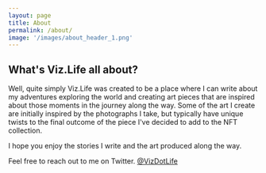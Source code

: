 ```yaml
---
layout: page
title: About
permalink: /about/
image: '/images/about_header_1.png'
---
```


## What's Viz.Life all about?
Well, quite simply Viz.Life was created to be a place where I can write about my adventures exploring the world and creating art pieces that are inspired about those moments in the journey along the way. Some of the art I create are initially inspired by the photographs I take, but typically have unique twists to the final outcome of the piece I've decided to add to the NFT collection. 

I hope you enjoy the stories I write and the art produced along the way.  

Feel free to reach out to me on Twitter. [@VizDotLife](https://twitter.com/vizdotlife) 
